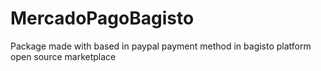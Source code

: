# MercadoPagoBagisto
Package made with based in paypal payment method in bagisto platform open source marketplace
